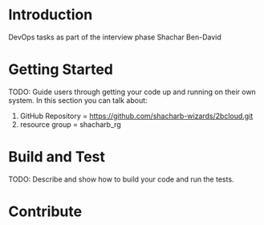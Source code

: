 # Introduction 
DevOps tasks as part of the interview phase  Shachar Ben-David

# Getting Started
TODO: Guide users through getting your code up and running on their own system. In this section you can talk about:
1.	GitHub Repository = https://github.com/shacharb-wizards/2bcloud.git
2.	resource group = shacharb_rg

# Build and Test
TODO: Describe and show how to build your code and run the tests. 

# Contribute

